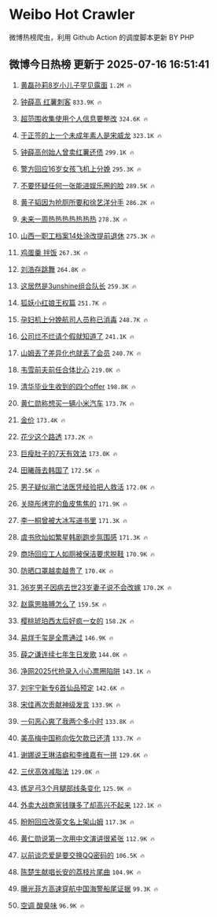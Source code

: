 # Weibo Hot Crawler 



微博热榜爬虫，利用 Github Action 的调度脚本更新 BY PHP 


## 微博今日热榜 更新于 2025-07-16 16:51:41 
1. [黄磊孙莉8岁小儿子罕见露面](https://s.weibo.com/weibo?q=%23%E9%BB%84%E7%A3%8A%E5%AD%99%E8%8E%898%E5%B2%81%E5%B0%8F%E5%84%BF%E5%AD%90%E7%BD%95%E8%A7%81%E9%9C%B2%E9%9D%A2%23&t=31&band_rank=1&Refer=top) `1.2M 🔥` 

1. [钟薛高 红薯刺客](https://s.weibo.com/weibo?q=%E9%92%9F%E8%96%9B%E9%AB%98%20%E7%BA%A2%E8%96%AF%E5%88%BA%E5%AE%A2&t=31&band_rank=2&Refer=top) `833.9K 🔥` 

1. [超范围收集使用个人信息要整改](https://s.weibo.com/weibo?q=%23%E8%B6%85%E8%8C%83%E5%9B%B4%E6%94%B6%E9%9B%86%E4%BD%BF%E7%94%A8%E4%B8%AA%E4%BA%BA%E4%BF%A1%E6%81%AF%E8%A6%81%E6%95%B4%E6%94%B9%23&t=31&band_rank=3&Refer=top) `324.6K 🔥` 

1. [于正签的上一个未成年素人是宋威龙](https://s.weibo.com/weibo?q=%E4%BA%8E%E6%AD%A3%E7%AD%BE%E7%9A%84%E4%B8%8A%E4%B8%80%E4%B8%AA%E6%9C%AA%E6%88%90%E5%B9%B4%E7%B4%A0%E4%BA%BA%E6%98%AF%E5%AE%8B%E5%A8%81%E9%BE%99&t=31&band_rank=4&Refer=top) `323.1K 🔥` 

1. [钟薛高创始人曾卖红薯还债](https://s.weibo.com/weibo?q=%23%E9%92%9F%E8%96%9B%E9%AB%98%E5%88%9B%E5%A7%8B%E4%BA%BA%E6%9B%BE%E5%8D%96%E7%BA%A2%E8%96%AF%E8%BF%98%E5%80%BA%23&t=31&band_rank=5&Refer=top) `299.1K 🔥` 

1. [警方回应16岁女孩飞机上分娩](https://s.weibo.com/weibo?q=%23%E8%AD%A6%E6%96%B9%E5%9B%9E%E5%BA%9416%E5%B2%81%E5%A5%B3%E5%AD%A9%E9%A3%9E%E6%9C%BA%E4%B8%8A%E5%88%86%E5%A8%A9%23&t=31&band_rank=6&Refer=top) `295.3K 🔥` 

1. [不要怀疑任何一张能进娱乐圈的脸](https://s.weibo.com/weibo?q=%E4%B8%8D%E8%A6%81%E6%80%80%E7%96%91%E4%BB%BB%E4%BD%95%E4%B8%80%E5%BC%A0%E8%83%BD%E8%BF%9B%E5%A8%B1%E4%B9%90%E5%9C%88%E7%9A%84%E8%84%B8&t=31&band_rank=7&Refer=top) `289.5K 🔥` 

1. [黄子韬因为抢厕所要和徐艺洋分手](https://s.weibo.com/weibo?q=%E9%BB%84%E5%AD%90%E9%9F%AC%E5%9B%A0%E4%B8%BA%E6%8A%A2%E5%8E%95%E6%89%80%E8%A6%81%E5%92%8C%E5%BE%90%E8%89%BA%E6%B4%8B%E5%88%86%E6%89%8B&t=31&band_rank=8&Refer=top) `286.2K 🔥` 

1. [未来一周热热热热热热热](https://s.weibo.com/weibo?q=%23%E6%9C%AA%E6%9D%A5%E4%B8%80%E5%91%A8%E7%83%AD%E7%83%AD%E7%83%AD%E7%83%AD%E7%83%AD%E7%83%AD%E7%83%AD%23&t=31&band_rank=9&Refer=top) `278.3K 🔥` 

1. [山西一职工档案14处涂改提前退休](https://s.weibo.com/weibo?q=%23%E5%B1%B1%E8%A5%BF%E4%B8%80%E8%81%8C%E5%B7%A5%E6%A1%A3%E6%A1%8814%E5%A4%84%E6%B6%82%E6%94%B9%E6%8F%90%E5%89%8D%E9%80%80%E4%BC%91%23&t=31&band_rank=10&Refer=top) `275.3K 🔥` 

1. [鸡蛋羹 拌饭](https://s.weibo.com/weibo?q=%E9%B8%A1%E8%9B%8B%E7%BE%B9%20%E6%8B%8C%E9%A5%AD&t=31&band_rank=11&Refer=top) `267.3K 🔥` 

1. [刘浩存跳舞](https://s.weibo.com/weibo?q=%E5%88%98%E6%B5%A9%E5%AD%98%E8%B7%B3%E8%88%9E&t=31&band_rank=12&Refer=top) `264.8K 🔥` 

1. [这居然是3unshine组合队长](https://s.weibo.com/weibo?q=%E8%BF%99%E5%B1%85%E7%84%B6%E6%98%AF3unshine%E7%BB%84%E5%90%88%E9%98%9F%E9%95%BF&t=31&band_rank=13&Refer=top) `259.3K 🔥` 

1. [狐妖小红娘王权篇](https://s.weibo.com/weibo?q=%E7%8B%90%E5%A6%96%E5%B0%8F%E7%BA%A2%E5%A8%98%E7%8E%8B%E6%9D%83%E7%AF%87&t=31&band_rank=14&Refer=top) `251.7K 🔥` 

1. [孕妇机上分娩航司人员称已消毒](https://s.weibo.com/weibo?q=%23%E5%AD%95%E5%A6%87%E6%9C%BA%E4%B8%8A%E5%88%86%E5%A8%A9%E8%88%AA%E5%8F%B8%E4%BA%BA%E5%91%98%E7%A7%B0%E5%B7%B2%E6%B6%88%E6%AF%92%23&t=31&band_rank=15&Refer=top) `248.7K 🔥` 

1. [公司烂不烂请个假就知道了](https://s.weibo.com/weibo?q=%E5%85%AC%E5%8F%B8%E7%83%82%E4%B8%8D%E7%83%82%E8%AF%B7%E4%B8%AA%E5%81%87%E5%B0%B1%E7%9F%A5%E9%81%93%E4%BA%86&t=31&band_rank=16&Refer=top) `241.1K 🔥` 

1. [山姆丢了差异化也就丢了会员](https://s.weibo.com/weibo?q=%23%E5%B1%B1%E5%A7%86%E4%B8%A2%E4%BA%86%E5%B7%AE%E5%BC%82%E5%8C%96%E4%B9%9F%E5%B0%B1%E4%B8%A2%E4%BA%86%E4%BC%9A%E5%91%98%23&t=31&band_rank=17&Refer=top) `240.7K 🔥` 

1. [韦雪前夫前任合体比心](https://s.weibo.com/weibo?q=%23%E9%9F%A6%E9%9B%AA%E5%89%8D%E5%A4%AB%E5%89%8D%E4%BB%BB%E5%90%88%E4%BD%93%E6%AF%94%E5%BF%83%23&t=31&band_rank=18&Refer=top) `219.0K 🔥` 

1. [清华毕业生收到的四个offer](https://s.weibo.com/weibo?q=%E6%B8%85%E5%8D%8E%E6%AF%95%E4%B8%9A%E7%94%9F%E6%94%B6%E5%88%B0%E7%9A%84%E5%9B%9B%E4%B8%AAoffer&t=31&band_rank=19&Refer=top) `198.8K 🔥` 

1. [黄仁勋称想买一辆小米汽车](https://s.weibo.com/weibo?q=%23%E9%BB%84%E4%BB%81%E5%8B%8B%E7%A7%B0%E6%83%B3%E4%B9%B0%E4%B8%80%E8%BE%86%E5%B0%8F%E7%B1%B3%E6%B1%BD%E8%BD%A6%23&t=31&band_rank=20&Refer=top) `173.7K 🔥` 

1. [金价](https://s.weibo.com/weibo?q=%E9%87%91%E4%BB%B7&t=31&band_rank=21&Refer=top) `173.4K 🔥` 

1. [花少这个路透](https://s.weibo.com/weibo?q=%E8%8A%B1%E5%B0%91%E8%BF%99%E4%B8%AA%E8%B7%AF%E9%80%8F&t=31&band_rank=22&Refer=top) `173.2K 🔥` 

1. [巨瘦肚子的7天有效法](https://s.weibo.com/weibo?q=%E5%B7%A8%E7%98%A6%E8%82%9A%E5%AD%90%E7%9A%847%E5%A4%A9%E6%9C%89%E6%95%88%E6%B3%95&t=31&band_rank=23&Refer=top) `173.0K 🔥` 

1. [田曦薇去韩国了](https://s.weibo.com/weibo?q=%23%E7%94%B0%E6%9B%A6%E8%96%87%E5%8E%BB%E9%9F%A9%E5%9B%BD%E4%BA%86%23&t=31&band_rank=24&Refer=top) `172.5K 🔥` 

1. [男子疑似溺亡法医凭经验把人救活](https://s.weibo.com/weibo?q=%23%E7%94%B7%E5%AD%90%E7%96%91%E4%BC%BC%E6%BA%BA%E4%BA%A1%E6%B3%95%E5%8C%BB%E5%87%AD%E7%BB%8F%E9%AA%8C%E6%8A%8A%E4%BA%BA%E6%95%91%E6%B4%BB%23&t=31&band_rank=25&Refer=top) `172.0K 🔥` 

1. [关晓彤烤完的鱼皮焦焦的](https://s.weibo.com/weibo?q=%23%E5%85%B3%E6%99%93%E5%BD%A4%E7%83%A4%E5%AE%8C%E7%9A%84%E9%B1%BC%E7%9A%AE%E7%84%A6%E7%84%A6%E7%9A%84%23&t=31&band_rank=26&Refer=top) `171.9K 🔥` 

1. [李一桐曾被大冰写进书里](https://s.weibo.com/weibo?q=%23%E6%9D%8E%E4%B8%80%E6%A1%90%E6%9B%BE%E8%A2%AB%E5%A4%A7%E5%86%B0%E5%86%99%E8%BF%9B%E4%B9%A6%E9%87%8C%23&t=31&band_rank=27&Refer=top) `171.3K 🔥` 

1. [虞书欣灿如繁星韩剧跑步氛围感](https://s.weibo.com/weibo?q=%E8%99%9E%E4%B9%A6%E6%AC%A3%E7%81%BF%E5%A6%82%E7%B9%81%E6%98%9F%E9%9F%A9%E5%89%A7%E8%B7%91%E6%AD%A5%E6%B0%9B%E5%9B%B4%E6%84%9F&t=31&band_rank=28&Refer=top) `171.3K 🔥` 

1. [商场回应工人如厕被保洁要求脱鞋](https://s.weibo.com/weibo?q=%23%E5%95%86%E5%9C%BA%E5%9B%9E%E5%BA%94%E5%B7%A5%E4%BA%BA%E5%A6%82%E5%8E%95%E8%A2%AB%E4%BF%9D%E6%B4%81%E8%A6%81%E6%B1%82%E8%84%B1%E9%9E%8B%23&t=31&band_rank=29&Refer=top) `170.9K 🔥` 

1. [防晒口罩越卖越贵了](https://s.weibo.com/weibo?q=%23%E9%98%B2%E6%99%92%E5%8F%A3%E7%BD%A9%E8%B6%8A%E5%8D%96%E8%B6%8A%E8%B4%B5%E4%BA%86%23&t=31&band_rank=30&Refer=top) `170.4K 🔥` 

1. [36岁男子因病去世23岁妻子说不会改嫁](https://s.weibo.com/weibo?q=%2336%E5%B2%81%E7%94%B7%E5%AD%90%E5%9B%A0%E7%97%85%E5%8E%BB%E4%B8%9623%E5%B2%81%E5%A6%BB%E5%AD%90%E8%AF%B4%E4%B8%8D%E4%BC%9A%E6%94%B9%E5%AB%81%23&t=31&band_rank=31&Refer=top) `170.2K 🔥` 

1. [赵露思胳膊怎么了](https://s.weibo.com/weibo?q=%23%E8%B5%B5%E9%9C%B2%E6%80%9D%E8%83%B3%E8%86%8A%E6%80%8E%E4%B9%88%E4%BA%86%23&t=31&band_rank=32&Refer=top) `159.5K 🔥` 

1. [樱桃琥珀西太后好疯一女的](https://s.weibo.com/weibo?q=%E6%A8%B1%E6%A1%83%E7%90%A5%E7%8F%80%E8%A5%BF%E5%A4%AA%E5%90%8E%E5%A5%BD%E7%96%AF%E4%B8%80%E5%A5%B3%E7%9A%84&t=31&band_rank=33&Refer=top) `158.2K 🔥` 

1. [易烊千玺是全票通过](https://s.weibo.com/weibo?q=%23%E6%98%93%E7%83%8A%E5%8D%83%E7%8E%BA%E6%98%AF%E5%85%A8%E7%A5%A8%E9%80%9A%E8%BF%87%23&t=31&band_rank=34&Refer=top) `146.9K 🔥` 

1. [薛之谦连续七年生日发歌](https://s.weibo.com/weibo?q=%23%E8%96%9B%E4%B9%8B%E8%B0%A6%E8%BF%9E%E7%BB%AD%E4%B8%83%E5%B9%B4%E7%94%9F%E6%97%A5%E5%8F%91%E6%AD%8C%23&t=31&band_rank=35&Refer=top) `144.0K 🔥` 

1. [净网2025代抢录入小心票圈陷阱](https://s.weibo.com/weibo?q=%23%E5%87%80%E7%BD%912025%E4%BB%A3%E6%8A%A2%E5%BD%95%E5%85%A5%E5%B0%8F%E5%BF%83%E7%A5%A8%E5%9C%88%E9%99%B7%E9%98%B1%23&t=31&band_rank=36&Refer=top) `143.1K 🔥` 

1. [刘宇宁新专6首仙品预定](https://s.weibo.com/weibo?q=%E5%88%98%E5%AE%87%E5%AE%81%E6%96%B0%E4%B8%936%E9%A6%96%E4%BB%99%E5%93%81%E9%A2%84%E5%AE%9A&t=31&band_rank=37&Refer=top) `142.6K 🔥` 

1. [宋佳再次贡献神级发言](https://s.weibo.com/weibo?q=%E5%AE%8B%E4%BD%B3%E5%86%8D%E6%AC%A1%E8%B4%A1%E7%8C%AE%E7%A5%9E%E7%BA%A7%E5%8F%91%E8%A8%80&t=31&band_rank=38&Refer=top) `133.9K 🔥` 

1. [一句恶心爽了我两个多小时](https://s.weibo.com/weibo?q=%E4%B8%80%E5%8F%A5%E6%81%B6%E5%BF%83%E7%88%BD%E4%BA%86%E6%88%91%E4%B8%A4%E4%B8%AA%E5%A4%9A%E5%B0%8F%E6%97%B6&t=31&band_rank=39&Refer=top) `133.8K 🔥` 

1. [美高梅中国称向佐欠款已还清](https://s.weibo.com/weibo?q=%E7%BE%8E%E9%AB%98%E6%A2%85%E4%B8%AD%E5%9B%BD%E7%A7%B0%E5%90%91%E4%BD%90%E6%AC%A0%E6%AC%BE%E5%B7%B2%E8%BF%98%E6%B8%85&t=31&band_rank=40&Refer=top) `133.7K 🔥` 

1. [谢娜说王琳洁癖和李维嘉有一拼](https://s.weibo.com/weibo?q=%E8%B0%A2%E5%A8%9C%E8%AF%B4%E7%8E%8B%E7%90%B3%E6%B4%81%E7%99%96%E5%92%8C%E6%9D%8E%E7%BB%B4%E5%98%89%E6%9C%89%E4%B8%80%E6%8B%BC&t=31&band_rank=41&Refer=top) `129.6K 🔥` 

1. [三伏高效减脂法](https://s.weibo.com/weibo?q=%23%E4%B8%89%E4%BC%8F%E9%AB%98%E6%95%88%E5%87%8F%E8%84%82%E6%B3%95%23&t=31&band_rank=42&Refer=top) `129.0K 🔥` 

1. [练足弓3个月腿部线条变化](https://s.weibo.com/weibo?q=%E7%BB%83%E8%B6%B3%E5%BC%933%E4%B8%AA%E6%9C%88%E8%85%BF%E9%83%A8%E7%BA%BF%E6%9D%A1%E5%8F%98%E5%8C%96&t=31&band_rank=43&Refer=top) `125.9K 🔥` 

1. [外卖大战商家钱赚多了却高兴不起来](https://s.weibo.com/weibo?q=%23%E5%A4%96%E5%8D%96%E5%A4%A7%E6%88%98%E5%95%86%E5%AE%B6%E9%92%B1%E8%B5%9A%E5%A4%9A%E4%BA%86%E5%8D%B4%E9%AB%98%E5%85%B4%E4%B8%8D%E8%B5%B7%E6%9D%A5%23&t=31&band_rank=44&Refer=top) `122.1K 🔥` 

1. [盼盼回应改英文名上架山姆](https://s.weibo.com/weibo?q=%23%E7%9B%BC%E7%9B%BC%E5%9B%9E%E5%BA%94%E6%94%B9%E8%8B%B1%E6%96%87%E5%90%8D%E4%B8%8A%E6%9E%B6%E5%B1%B1%E5%A7%86%23&t=31&band_rank=45&Refer=top) `117.3K 🔥` 

1. [黄仁勋说第一次用中文演讲很紧张](https://s.weibo.com/weibo?q=%23%E9%BB%84%E4%BB%81%E5%8B%8B%E8%AF%B4%E7%AC%AC%E4%B8%80%E6%AC%A1%E7%94%A8%E4%B8%AD%E6%96%87%E6%BC%94%E8%AE%B2%E5%BE%88%E7%B4%A7%E5%BC%A0%23&t=31&band_rank=46&Refer=top) `112.9K 🔥` 

1. [以前谈恋爱是要交换QQ密码的](https://s.weibo.com/weibo?q=%E4%BB%A5%E5%89%8D%E8%B0%88%E6%81%8B%E7%88%B1%E6%98%AF%E8%A6%81%E4%BA%A4%E6%8D%A2QQ%E5%AF%86%E7%A0%81%E7%9A%84&t=31&band_rank=47&Refer=top) `106.5K 🔥` 

1. [陈楚生献唱长安的荔枝片尾曲](https://s.weibo.com/weibo?q=%23%E9%99%88%E6%A5%9A%E7%94%9F%E7%8C%AE%E5%94%B1%E9%95%BF%E5%AE%89%E7%9A%84%E8%8D%94%E6%9E%9D%E7%89%87%E5%B0%BE%E6%9B%B2%23&t=31&band_rank=48&Refer=top) `104.9K 🔥` 

1. [曝光菲方高速穿航中国海警船尾证据](https://s.weibo.com/weibo?q=%23%E6%9B%9D%E5%85%89%E8%8F%B2%E6%96%B9%E9%AB%98%E9%80%9F%E7%A9%BF%E8%88%AA%E4%B8%AD%E5%9B%BD%E6%B5%B7%E8%AD%A6%E8%88%B9%E5%B0%BE%E8%AF%81%E6%8D%AE%23&t=31&band_rank=49&Refer=top) `99.3K 🔥` 

1. [空调 酸臭味](https://s.weibo.com/weibo?q=%E7%A9%BA%E8%B0%83%20%E9%85%B8%E8%87%AD%E5%91%B3&t=31&band_rank=50&Refer=top) `96.9K 🔥` 

